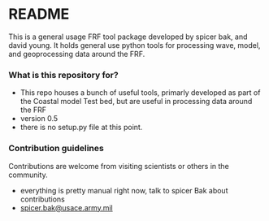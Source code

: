 # README #

This is a general usage FRF tool package developed by spicer bak, and david young.  It holds general use python tools for processing wave, model, and geoprocessing data around the FRF. 

### What is this repository for? ###

* This repo houses a bunch of useful tools, primarly developed as part of the Coastal model Test bed, but are useful in processing data around the FRF 
* version 0.5
* there is no setup.py file at this point.


### Contribution guidelines ###
Contributions are welcome from visiting scientists or others in the community.  

* everything is pretty manual right now, talk to spicer Bak about contributions
* spicer.bak@usace.army.mil